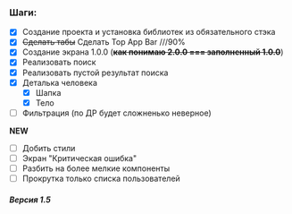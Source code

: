 ### Шаги:

- [x] Создание проекта и установка библиотек из обязательного стэка
- [X] ~~Сделать табы~~ Сделать Top App Bar ///90%
- [X] Создание экрана 1.0.0 (~~**как понимаю 2.0.0 === заполненный 1.0.0**~~)
- [X] Реализовать поиск
- [X] Реализовать пустой результат поиска
- [X] Деталька человека
  - [X] Шапка 
  - [X] Тело 
- [ ] Фильтрация (по ДР будет сложненько неверное)

**NEW**

- [ ] Добить стили
- [ ] Экран "Критическая ошибка"
- [ ] Разбить на более мелкие компоненты
- [ ] Прокрутка только списка пользователей

##### Версия 1.5